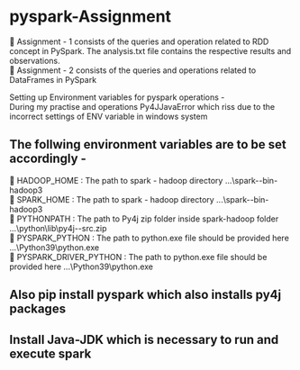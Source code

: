 # pyspark-Assignment

🔴 Assignment - 1 consists of the queries and operation related to RDD concept in PySpark. The analysis.txt file contains the respective results and observations.  
🔴 Assignment - 2 consists of the queries and operations related to DataFrames in PySpark   
  
Setting up Environment variables for pyspark operations -   
During my practise and operations Py4JJavaError which riss due to the incorrect settings of ENV variable in windows system  

## The follwing environment variables are to be set accordingly -  
🔴 HADOOP_HOME : The path to spark - hadoop directory ...\spark-<version>-bin-hadoop3  
🔴 SPARK_HOME  : The path to spark - hadoop directory ...\spark-<version>-bin-hadoop3  
🔴 PYTHONPATH  : The path to Py4j zip folder inside spark-hadoop folder ...\python\lib\py4j-<version>-src.zip  
🔴 PYSPARK_PYTHON  : The path to python.exe file should be provided here ...\Python39\python.exe  
🔴 PYSPARK_DRIVER_PYTHON  : The path to python.exe file should be provided here ...\Python39\python.exe  

## Also pip install pyspark which also installs py4j packages  
## Install Java-JDK which is necessary to run and execute spark 
